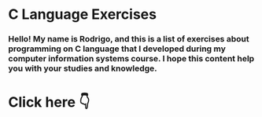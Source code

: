 <html>
  <body>
    <h1> C Language Exercises </h1>
    <h3> Hello! My name is Rodrigo, and this is a list of exercises about programming on C language that I developed during my computer information systems course. I hope this content help you with your studies and knowledge. </h3>
    <h1> Click here 👇 </h1>
    <a img="https://img.shields.io/badge/YouTube-FF0000?style=for-the-badge&logo=youtube&logoColor=white" src="https://www.youtube.com/@RodrigoOnofri"></a>
  </body>
</html>

